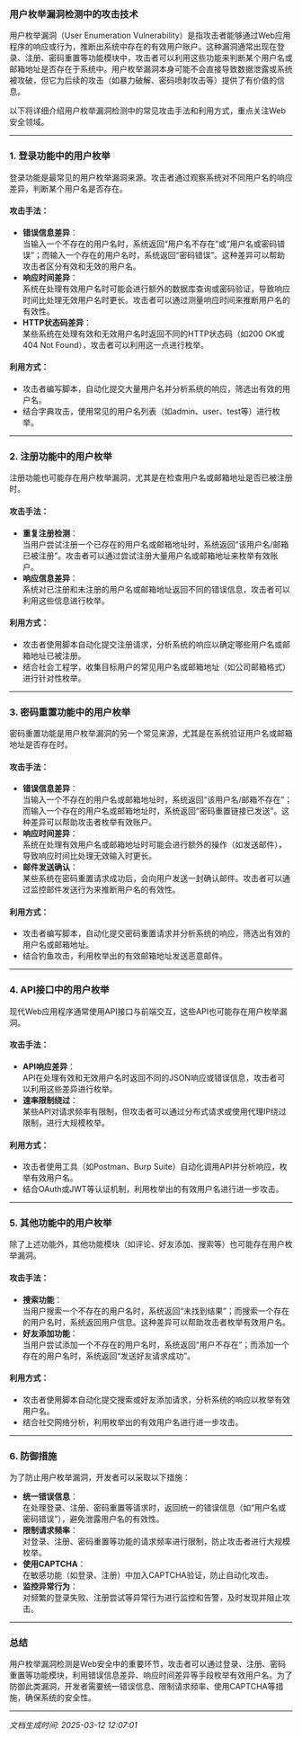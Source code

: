 ### 用户枚举漏洞检测中的攻击技术

用户枚举漏洞（User Enumeration Vulnerability）是指攻击者能够通过Web应用程序的响应或行为，推断出系统中存在的有效用户账户。这种漏洞通常出现在登录、注册、密码重置等功能模块中，攻击者可以利用这些功能来判断某个用户名或邮箱地址是否存在于系统中。用户枚举漏洞本身可能不会直接导致数据泄露或系统被攻破，但它为后续的攻击（如暴力破解、密码喷射攻击等）提供了有价值的信息。

以下将详细介绍用户枚举漏洞检测中的常见攻击手法和利用方式，重点关注Web安全领域。

---

### 1. **登录功能中的用户枚举**

登录功能是最常见的用户枚举漏洞来源。攻击者通过观察系统对不同用户名的响应差异，判断某个用户名是否存在。

#### 攻击手法：
- **错误信息差异**：  
  当输入一个不存在的用户名时，系统返回“用户名不存在”或“用户名或密码错误”；而输入一个存在的用户名时，系统返回“密码错误”。这种差异可以帮助攻击者区分有效和无效的用户名。
- **响应时间差异**：  
  系统在处理有效用户名时可能会进行额外的数据库查询或密码验证，导致响应时间比处理无效用户名时更长。攻击者可以通过测量响应时间来推断用户名的有效性。
- **HTTP状态码差异**：  
  某些系统在处理有效和无效用户名时返回不同的HTTP状态码（如200 OK或404 Not Found），攻击者可以利用这一点进行枚举。

#### 利用方式：
- 攻击者编写脚本，自动化提交大量用户名并分析系统的响应，筛选出有效的用户名。
- 结合字典攻击，使用常见的用户名列表（如admin、user、test等）进行枚举。

---

### 2. **注册功能中的用户枚举**

注册功能也可能存在用户枚举漏洞，尤其是在检查用户名或邮箱地址是否已被注册时。

#### 攻击手法：
- **重复注册检测**：  
  当用户尝试注册一个已存在的用户名或邮箱地址时，系统返回“该用户名/邮箱已被注册”。攻击者可以通过尝试注册大量用户名或邮箱地址来枚举有效账户。
- **响应信息差异**：  
  系统对已注册和未注册的用户名或邮箱地址返回不同的错误信息，攻击者可以利用这些信息进行枚举。

#### 利用方式：
- 攻击者使用脚本自动化提交注册请求，分析系统的响应以确定哪些用户名或邮箱地址已被注册。
- 结合社会工程学，收集目标用户的常见用户名或邮箱地址（如公司邮箱格式）进行针对性枚举。

---

### 3. **密码重置功能中的用户枚举**

密码重置功能是用户枚举漏洞的另一个常见来源，尤其是在系统验证用户名或邮箱地址是否存在时。

#### 攻击手法：
- **错误信息差异**：  
  当输入一个不存在的用户名或邮箱地址时，系统返回“该用户名/邮箱不存在”；而输入一个存在的用户名或邮箱地址时，系统返回“密码重置链接已发送”。这种差异可以帮助攻击者枚举有效账户。
- **响应时间差异**：  
  系统在处理有效用户名或邮箱地址时可能会进行额外的操作（如发送邮件），导致响应时间比处理无效输入时更长。
- **邮件发送确认**：  
  某些系统在密码重置请求成功后，会向用户发送一封确认邮件。攻击者可以通过监控邮件发送行为来推断用户名的有效性。

#### 利用方式：
- 攻击者编写脚本，自动化提交密码重置请求并分析系统的响应，筛选出有效的用户名或邮箱地址。
- 结合钓鱼攻击，利用枚举出的有效邮箱地址发送恶意邮件。

---

### 4. **API接口中的用户枚举**

现代Web应用程序通常使用API接口与前端交互，这些API也可能存在用户枚举漏洞。

#### 攻击手法：
- **API响应差异**：  
  API在处理有效和无效用户名时返回不同的JSON响应或错误信息，攻击者可以利用这些差异进行枚举。
- **速率限制绕过**：  
  某些API对请求频率有限制，但攻击者可以通过分布式请求或使用代理IP绕过限制，进行大规模枚举。

#### 利用方式：
- 攻击者使用工具（如Postman、Burp Suite）自动化调用API并分析响应，枚举有效用户名。
- 结合OAuth或JWT等认证机制，利用枚举出的有效用户名进行进一步攻击。

---

### 5. **其他功能中的用户枚举**

除了上述功能外，其他功能模块（如评论、好友添加、搜索等）也可能存在用户枚举漏洞。

#### 攻击手法：
- **搜索功能**：  
  当用户搜索一个不存在的用户名时，系统返回“未找到结果”；而搜索一个存在的用户名时，系统返回用户信息。这种差异可以帮助攻击者枚举有效用户名。
- **好友添加功能**：  
  当用户尝试添加一个不存在的用户名时，系统返回“用户不存在”；而添加一个存在的用户名时，系统返回“发送好友请求成功”。

#### 利用方式：
- 攻击者使用脚本自动化提交搜索或好友添加请求，分析系统的响应以枚举有效用户名。
- 结合社交网络分析，利用枚举出的有效用户名进行进一步攻击。

---

### 6. **防御措施**

为了防止用户枚举漏洞，开发者可以采取以下措施：
- **统一错误信息**：  
  在处理登录、注册、密码重置等请求时，返回统一的错误信息（如“用户名或密码错误”），避免泄露用户名的有效性。
- **限制请求频率**：  
  对登录、注册、密码重置等功能的请求频率进行限制，防止攻击者进行大规模枚举。
- **使用CAPTCHA**：  
  在敏感功能（如登录、注册）中加入CAPTCHA验证，防止自动化攻击。
- **监控异常行为**：  
  对频繁的登录失败、注册尝试等异常行为进行监控和告警，及时发现并阻止攻击。

---

### 总结

用户枚举漏洞检测是Web安全中的重要环节，攻击者可以通过登录、注册、密码重置等功能模块，利用错误信息差异、响应时间差异等手段枚举有效用户名。为了防御此类漏洞，开发者需要统一错误信息、限制请求频率、使用CAPTCHA等措施，确保系统的安全性。

---

*文档生成时间: 2025-03-12 12:07:01*



















